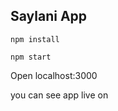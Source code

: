 Saylani App
-------------
`npm install`

`npm start`

Open localhost:3000

you can see app live on 
